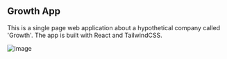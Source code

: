 ## Growth App

This is a single page web application about a hypothetical company called 'Growth'. The app is built with React and TailwindCSS.


![image](https://github.com/user-attachments/assets/e8e7e5b2-fc5a-4d89-b926-20bcc627f4a3)
